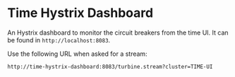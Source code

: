 # Time Hystrix Dashboard
An Hystrix dashboard to monitor the circuit breakers from the time UI. It can be found in `http://localhost:8083`.

Use the following URL when asked for a stream:

```
http://time-hystrix-dashboard:8083/turbine.stream?cluster=TIME-UI
```
